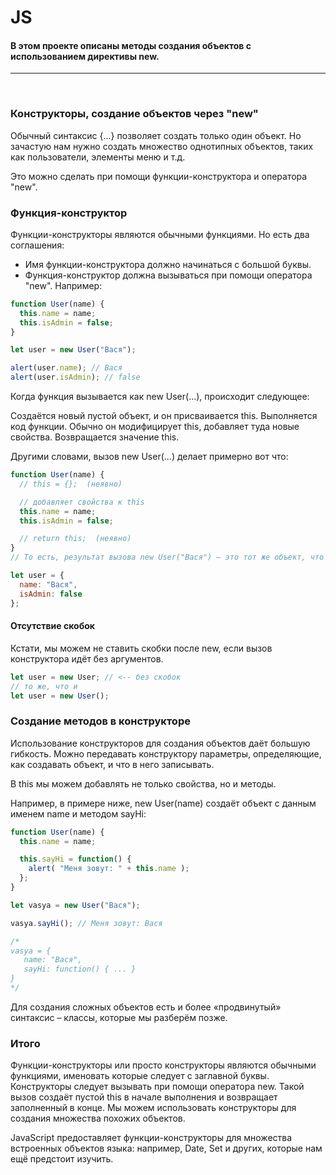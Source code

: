 #   JS
#### В этом проекте описаны методы создания объектов с использованием директивы new.

<hr>


<br>

### Конструкторы, создание объектов через "new"
Обычный синтаксис {...} позволяет создать только один объект. Но зачастую нам нужно создать множество однотипных объектов, таких как пользователи, элементы меню и т.д.

Это можно сделать при помощи функции-конструктора и оператора "new".

### Функция-конструктор
Функции-конструкторы являются обычными функциями. Но есть два соглашения:

*   Имя функции-конструктора должно начинаться с большой буквы.
*   Функция-конструктор должна вызываться при помощи оператора "new".
Например:
```js
function User(name) {
  this.name = name;
  this.isAdmin = false;
}

let user = new User("Вася");

alert(user.name); // Вася
alert(user.isAdmin); // false
```
Когда функция вызывается как new User(...), происходит следующее:

Создаётся новый пустой объект, и он присваивается this.
Выполняется код функции. Обычно он модифицирует this, добавляет туда новые свойства.
Возвращается значение this.

Другими словами, вызов new User(...) делает примерно вот что:
```js
function User(name) {
  // this = {};  (неявно)

  // добавляет свойства к this
  this.name = name;
  this.isAdmin = false;

  // return this;  (неявно)
}
// То есть, результат вызова new User("Вася") – это тот же объект, что и:

let user = {
  name: "Вася",
  isAdmin: false
};
```

####  Отсутствие скобок
Кстати, мы можем не ставить скобки после new, если вызов конструктора идёт без аргументов.
```js
let user = new User; // <-- без скобок
// то же, что и
let user = new User();
```

### Создание методов в конструкторе
Использование конструкторов для создания объектов даёт большую гибкость. Можно передавать конструктору параметры, определяющие, как создавать объект, и что в него записывать.

В this мы можем добавлять не только свойства, но и методы.

Например, в примере ниже, new User(name) создаёт объект с данным именем name и методом sayHi:
```js
function User(name) {
  this.name = name;

  this.sayHi = function() {
    alert( "Меня зовут: " + this.name );
  };
}

let vasya = new User("Вася");

vasya.sayHi(); // Меня зовут: Вася

/*
vasya = {
   name: "Вася",
   sayHi: function() { ... }
}
*/
```
Для создания сложных объектов есть и более «продвинутый» синтаксис – классы, которые мы разберём позже.

### Итого
Функции-конструкторы или просто конструкторы являются обычными функциями, именовать которые следует с заглавной буквы.
Конструкторы следует вызывать при помощи оператора new. Такой вызов создаёт пустой this в начале выполнения и возвращает заполненный в конце.
Мы можем использовать конструкторы для создания множества похожих объектов.

JavaScript предоставляет функции-конструкторы для множества встроенных объектов языка: например, Date, Set и других, которые нам ещё предстоит изучить.